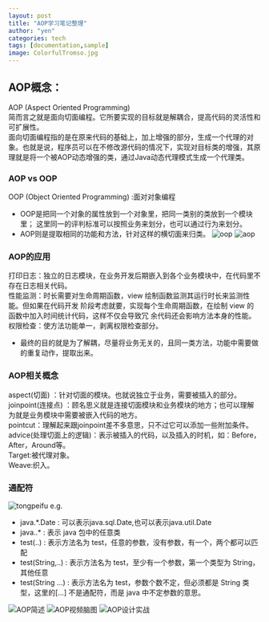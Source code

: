 ```yaml
---
layout: post
title: "AOP学习笔记整理"
author: "yen"
categories: tech
tags: [documentation,sample]
image: ColorfulTromso.jpg
---
```

## AOP概念：  
  AOP (Aspect Oriented Programming)  
  简而言之就是面向切面编程。它所要实现的目标就是解耦合，提高代码的灵活性和可扩展性。  
  面向切面编程指的是在原来代码的基础上，加上增强的部分，生成一个代理的对象。也就是说，程序员可以在不修改源代码的情况下，实现对目标类的增强，其原理就是将一个被AOP动态增强的类，通过Java动态代理模式生成一个代理类。

### AOP vs OOP
  OOP (Object Oriented Programming) :面对对象编程  
- OOP是把同一个对象的属性放到一个对象里，把同一类别的类放到一个模块里；
  这里同一的评判标准可以按照业务来划分，也可以通过行为来划分。
- AOP则是提取相同的功能和方法，针对这样的横切面来归类。
![oop](http://p6ch8daxu.bkt.clouddn.com/18-3-29/18591140.jpg)
![aop](http://p6ch8daxu.bkt.clouddn.com/18-3-29/6490650.jpg)

### AOP的应用
打印日志：独立的日志模块，在业务开发后期嵌入到各个业务模块中，在代码里不存在日志相关代码。  
性能监测：时长需要对生命周期函数，view 绘制函数监测其运行时长来监测性能。但如果在代码开发
阶段考虑就要，实现每个生命周期函数，在绘制 view 的函数中加入时间统计代码，这样不仅会导致冗
余代码还会影响方法本身的性能。  
权限检查：使方法功能单一，剥离权限检查部分。  
- 最终的目的就是为了解耦，尽量将业务无关的，且同一类方法，功能中需要做的重复动作，提取出来。

### AOP相关概念
aspect(切面) ：针对切面的模块。也就说独立于业务，需要被插入的部分。  
joinpoint(连接点) ：顾名思义就是连接切面模块和业务模块的地方；也可以理解为就是业务模块中需要被嵌入代码的地方。  
pointcut：理解起来跟joinpoint差不多意思，只不过它可以添加一些附加条件。  
advice(处理切面上的逻辑)：表示被插入的代码，以及插入的时机，如：Before，After，Around等。  
Target:被代理对象。  
Weave:织入。

### 通配符
 ![tongpeifu](http://p6ch8daxu.bkt.clouddn.com/18-3-29/13692363.jpg)
 e.g.
 - java.*.Date : 可以表示java.sql.Date,也可以表示java.util.Date  
 - java..* : 表示 java 包中的任意类
 - test(..) : 表示方法名为 test，任意的参数，没有参数，有一个，两个都可以匹配
 - test(String,..) : 表示方法名为 test，至少有一个参数，第一个类型为 String，其他任意
 - test(String ...) : 表示方法名为 test，参数个数不定，但必须都是 String 类型，这里的[...] 不是通配符，而是 java 中不定参数的意思。

![AOP简述](http://p6ch8daxu.bkt.clouddn.com/18-3-29/33189985.jpg)
![AOP视频脑图](http://p6ch8daxu.bkt.clouddn.com/18-3-29/64030072.jpg)
![AOP设计实战](http://p6ch8daxu.bkt.clouddn.com/18-3-29/46839058.jpg)
